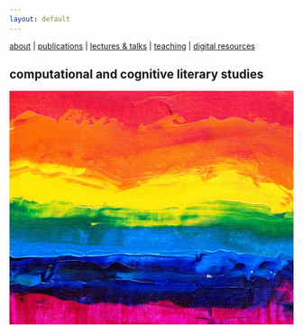 ```yaml
---
layout: default
---
```



[about](about.md)  |  [publications](publications.md)  |  [lectures & talks](lectures_talks.md)  |  [teaching](teaching.md)  | [digital resources](dig_res.md)

## computational and cognitive literary studies

![colors](./assets/img/steve-johnson-JLfem8ViKVA-unsplash.jpg)

